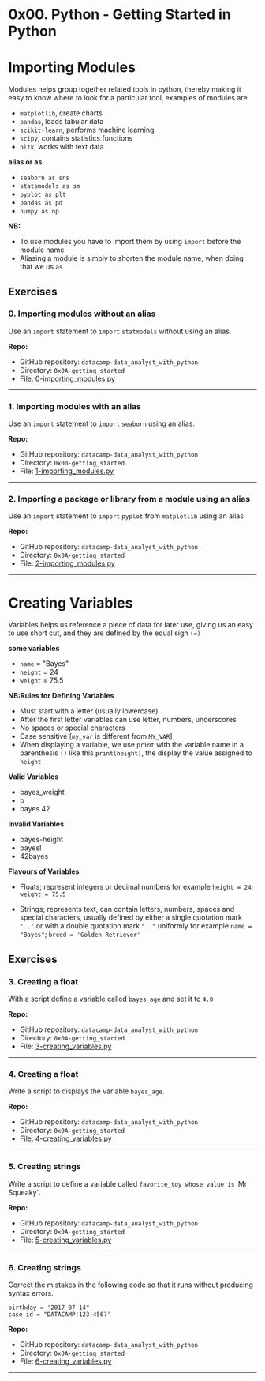 0x00. Python - Getting Started in Python
========================================

<h1 align="left">Importing Modules </h1>

Modules helps group together related tools in python, thereby making it easy to know where to look for a particular tool, examples of modules are
 
-   `matplotlib`, create charts
-   `pandas`, loads tabular data
-   `scikit-learn`, performs machine learning
-   `scipy`, contains statistics functions
-   `nltk`, works with text data

**alias or as**
-   `seaborn as sns`
-   `statsmodels as sm`
-   `pyplot as plt`
-   `pandas as pd`
-   `numpy as np`

**NB:** 
-   To use modules you have to import them by using `import` before the module name
-   Aliasing a module is simply to shorten the module name, when doing that we us `as`

Exercises
---------

### 0\. Importing modules without an alias

Use an `import` statement to `import` `statmodels` without using an alias.

**Repo:**

-   GitHub repository: `datacamp-data_analyst_with_python`
-   Directory: `0x0A-getting_started`
-   File: [0-importing_modules.py](./0-importing_modules.py)
---

### 1\. Importing modules with an alias

Use an `import` statement to `import` `seaborn` using an alias.

**Repo:**

-   GitHub repository: `datacamp-data_analyst_with_python`
-   Directory: `0x00-getting_started`
-   File: [1-importing_modules.py](./1-importing_modules.py)
---

### 2\. Importing a package or library from a module using an alias

Use an `import` statement to `import` `pyplot` from `matplotlib` using an alias

**Repo:**

-   GitHub repository: `datacamp-data_analyst_with_python`
-   Directory: `0x0A-getting_started`
-   File: [2-importing_modules.py](./2-importing_modules.py)
---

<h1 align="left">Creating Variables </h1>

Variables helps us reference a piece of data for later use, giving us an easy to use short cut, and they are defined by the equal sign `(=)`

**some variables**
-   `name` = "Bayes"
-   `height` = 24
-   `weight` = 75.5

**NB:Rules for Defining Variables**
-   Must start with a letter (usually lowercase)
-   After the first letter variables can use letter, numbers, underscores
-   No spaces or special characters
-   Case sensitive [`my_var` is different from `MY_VAR`]
-   When displaying a variable, we use `print` with the variable name in a parenthesis `()` like this `print(height)`, the display the value assigned to `height`


**Valid Variables**
-   bayes_weight
-   b
-   bayes 42

**Invalid Variables**
-   bayes-height
-   bayes!
-   42bayes

**Flavours of Variables**
-   Floats; represent integers or decimal numbers for example `height = 24`; `weight = 75.5`

-   Strings; represents text, can contain letters, numbers, spaces and special characters, usually defined by either a single quotation mark `'..'` or with a double quotation mark `".."` uniformly for example `name = "Bayes"`; `breed = 'Golden Retriever'`

Exercises
---

### 3\. Creating a float

With a script define a variable called `bayes_age` and set it to `4.0`

**Repo:**

-   GitHub repository: `datacamp-data_analyst_with_python`
-   Directory: `0x0A-getting_started`
-   File: [3-creating_variables.py](./3-creating_variables.py)
---

### 4\. Creating a float

Write a script to displays the variable `bayes_age`.

**Repo:**

-   GitHub repository: `datacamp-data_analyst_with_python`
-   Directory: `0x0A-getting_started`
-   File: [4-creating_variables.py](./4-creating_variables.py)
---

### 5\. Creating strings

Write a script to define a variable called `favorite_toy whose value is `Mr Squeaky`.

**Repo:**

-   GitHub repository: `datacamp-data_analyst_with_python`
-   Directory: `0x0A-getting_started`
-   File: [5-creating_variables.py](./5-creating_variables.py)
---

### 6\. Creating strings

Correct the mistakes in the following code so that it runs without producing syntax errors.

```
birthday = '2017-07-14"
case id = "DATACAMP!123-456?'
```

**Repo:**

-   GitHub repository: `datacamp-data_analyst_with_python`
-   Directory: `0x0A-getting_started`
-   File: [6-creating_variables.py](./6-creating_variables.py)
---


